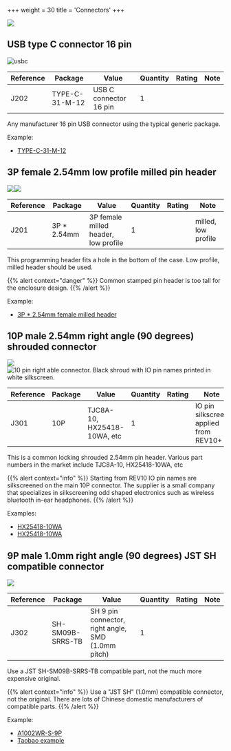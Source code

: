+++
weight = 30
title = 'Connectors'
+++

![](/images/docs/hw/bp5rev10/components/connectors.jpg)

## USB type C connector 16 pin

![usbc](/images/docs/hw/bp5rev10/components/usbc.jpg)

|**Reference**|**Package**|**Value**|**Quantity**|**Rating**|**Note**|
|-|-|-|-|-|-|
|J202|TYPE-C-31-M-12|USB C connector 16 pin|1|| 

Any manufacturer 16 pin USB connector using the typical generic package.

Example:

*   [TYPE-C-31-M-12](https://item.szlcsc.com/177331.html)

## 3P female 2.54mm low profile milled pin header

![](/images/docs/hw/bp5rev10/components/fpinheader-low-profile2.png)![](/images/docs/hw/bp5rev10/components/con3p.jpg)

|**Reference**|**Package**|**Value**|**Quantity**|**Rating**|**Note**|
|-|-|-|-|-|-|
|J201|3P \* 2.54mm|3P female milled header, low profile|1||milled, low profile|

This programming header fits a hole in the bottom of the case. Low profile, milled header should be used. 

{{% alert context="danger" %}}
Common stamped pin header is too tall for the enclosure design.
{{% /alert %}}

Example:

*   [3P \* 2.54mm female milled header](https://item.taobao.com/item.htm?spm=a1z09.2.0.0.1a572e8dgWarTd&id=653563364663&_u=j26q2r6f9c7e)

## 10P male 2.54mm right angle (90 degrees) shrouded connector

![](/images/docs/hw/bp5rev10/components/con10p.jpg)![10 pin right able connector. Black shroud with IO pin names printed in white silkscreen.](/images/docs/hw/bp5rev10/components/p10-silkscreen.jpg)  

|**Reference**|**Package**|**Value**|**Quantity**|**Rating**|**Note**|
|-|-|-|-|-|-|
|J301|10P|TJC8A-10, HX25418-10WA, etc|1||IO pin silkscreen applied from REV10+|

This is a common locking shrouded 2.54mm pin header. Various part numbers in the market include TJC8A-10, HX25418-10WA, etc

{{% alert context="info" %}}
Starting from REV10 IO pin names are silkscreened on the main 10P connector. The supplier is a small company that specializes in silkscreening odd shaped electronics such as wireless bluetooth in-ear headphones.
{{% /alert %}} 

Examples:

*   [HX25418-10WA](https://item.szlcsc.com/740424.html)
*   [HX25418-10WA](https://item.taobao.com/item.htm?spm=a230r.1.14.48.708f210aps7iNA&id=628124211553&ns=1&abbucket=17#detail)

## 9P male 1.0mm right angle (90 degrees) JST SH compatible connector

![](/images/docs/hw/bp5rev10/components/con9p.jpg)

|**Reference**|**Package**|**Value**|**Quantity**|**Rating**|**Note**|
|-|-|-|-|-|-|
|J302|SH-SM09B-SRRS-TB|SH 9 pin connector, right angle, SMD (1.0mm pitch)|1||

Use a JST SH-SM09B-SRRS-TB compatible part, not the much more expensive original.

{{% alert context="info" %}}
Use a "JST SH" (1.0mm) compatible connector, not the original. There are lots of Chinese domestic manufacturers of compatible parts.
{{% /alert %}}

Example:

*   [A1002WR-S-9P](https://item.szlcsc.com/238631.html)
*   [Taobao example](https://item.taobao.com/item.htm?spm=a230r.1.14.44.51f461cae7rUwn&id=39889682825&ns=1&abbucket=2#detail)